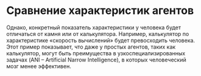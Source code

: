 # Сравнение характеристик агентов

Однако, конкретный показатель характеристики у человека будет отличаться от камня или от калькулятора. Например, калькулятор по характеристике «скорость вычислений» будет превосходить человека. Этот пример показывает, что даже у простых агентов, таких как калькулятор, могут быть преимущества в узкоспециализированных задачах (ANI – Artificial Narrow Intelligence), в которых человеческий мозг менее эффективен.
